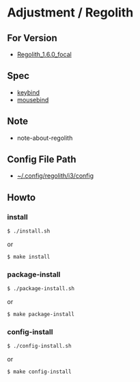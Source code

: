 
# Adjustment / Regolith

## For Version

* [Regolith_1.6.0_focal](https://github.com/regolith-linux/regolith-ubuntu-iso-builder/releases/tag/release-release-focal-focal_standard-1.6.0)

## Spec

* [keybind](spec-keybind.md)
* [mousebind](spec-mousebind.md)


## Note

* note-about-regolith


## Config File Path

* [~/.config/regolith/i3/config](config/i3/config)



## Howto


### install

``` sh
$ ./install.sh
```

or

``` sh
$ make install
```


### package-install

``` sh
$ ./package-install.sh
```

or

``` sh
$ make package-install
```


### config-install

``` sh
$ ./config-install.sh
```

or

``` sh
$ make config-install
```
